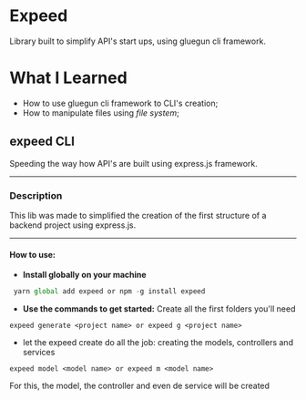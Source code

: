 # Expeed

Library built to simplify API's start ups, using gluegun cli framework.

# What I Learned

* How to use gluegun cli framework to CLI's creation;
* How to manipulate files using *file system*;

 
## expeed CLI

Speeding the way how API's are built using express.js framework.

---

### Description

This lib was made to simplified the creation of the first structure of a backend project using express.js.

---

#### How to use:

- **Install globally on your machine**
 

 ~~~javascript
  yarn global add expeed or npm -g install expeed
~~~
- **Use the commands to get started:**
Create all the first folders you'll need

~~~
expeed generate <project name> or expeed g <project name>
~~~

- let the expeed create do all the job:
creating the models, controllers and services

~~~
expeed model <model name> or expeed m <model name>
~~~

For this, the model, the controller and even de service will be created 

